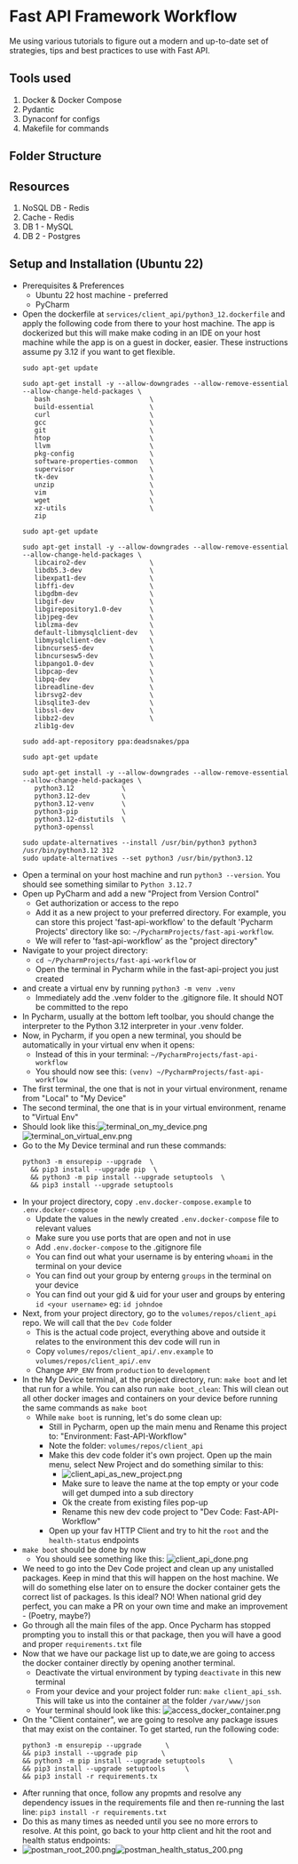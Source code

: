# Fast API Framework Workflow #

Me using various tutorials to figure out a modern and up-to-date
set of strategies, tips and best practices to use with
Fast API.

## Tools used
1. Docker & Docker Compose
2. Pydantic
3. Dynaconf for configs
4. Makefile for commands


## Folder Structure



## Resources
1. NoSQL DB - Redis
2. Cache - Redis
3. DB 1 - MySQL
4. DB 2 - Postgres


## Setup and Installation (Ubuntu 22)
- Prerequisites & Preferences
  - Ubuntu 22 host machine - preferred
  - PyCharm
- Open the dockerfile at `services/client_api/python3_12.dockerfile` and apply the following code from there to your
  host machine. The app is dockerized but this will make make coding in an IDE on your host machine while the app is on 
  a guest in docker, easier. These instructions assume py 3.12 if you want to get flexible.
    ````
    sudo apt-get update

    sudo apt-get install -y --allow-downgrades --allow-remove-essential --allow-change-held-packages \
       bash                         \
       build-essential              \
       curl                         \
       gcc                          \
       git                          \
       htop                         \
       llvm                         \
       pkg-config                   \
       software-properties-common   \
       supervisor                   \
       tk-dev                       \
       unzip                        \
       vim                          \
       wget                         \
       xz-utils                     \
       zip

    sudo apt-get update       
       
    sudo apt-get install -y --allow-downgrades --allow-remove-essential --allow-change-held-packages \
       libcairo2-dev                \
       libdb5.3-dev                 \
       libexpat1-dev                \
       libffi-dev                   \
       libgdbm-dev                  \
       libgif-dev                   \
       libgirepository1.0-dev       \
       libjpeg-dev                  \
       liblzma-dev                  \
       default-libmysqlclient-dev   \
       libmysqlclient-dev           \
       libncurses5-dev              \
       libncursesw5-dev             \
       libpango1.0-dev              \
       libpcap-dev                  \
       libpq-dev                    \
       libreadline-dev              \
       librsvg2-dev                 \
       libsqlite3-dev               \
       libssl-dev                   \
       libbz2-dev                   \
       zlib1g-dev

    sudo add-apt-repository ppa:deadsnakes/ppa

    sudo apt-get update

    sudo apt-get install -y --allow-downgrades --allow-remove-essential --allow-change-held-packages \
       python3.12            \
       python3.12-dev        \
       python3.12-venv       \
       python3-pip           \
       python3.12-distutils  \
       python3-openssl
       
    sudo update-alternatives --install /usr/bin/python3 python3 /usr/bin/python3.12 312
    sudo update-alternatives --set python3 /usr/bin/python3.12
    ````
- Open a terminal on your host machine and run `python3 --version`. You should see something similar to `Python 3.12.7`
- Open up PyCharm and add a new "Project from Version Control"
  - Get authorization or access to the repo
  - Add it as a new project to your preferred directory. For example, you can store this project 'fast-api-workflow' to
    the default 'Pycharm Projects' directory like so: `~/PycharmProjects/fast-api-workflow`.
  - We will refer to 'fast-api-workflow' as the "project directory"
- Navigate to your project directory:
   - `cd ~/PycharmProjects/fast-api-workflow` or
   - Open the terminal in Pycharm while in the fast-api-project you just created
- and create a virtual env by running `python3 -m venv .venv`
  - Immediately add the .venv folder to the .gitignore file. It should NOT be committed to the repo
- In Pycharm, usually at the bottom left toolbar, you should change the interpreter to the Python 3.12 interpreter in 
  your .venv folder.
- Now, in Pycharm, if you open a new terminal, you should be automatically in your virtual env when it opens:
  - Instead of this in your terminal: `~/PycharmProjects/fast-api-workflow`
  - You should now see this: `(venv) ~/PycharmProjects/fast-api-workflow`
- The first terminal, the one that is not in your virtual environment, rename from "Local" to "My Device"
- The second terminal, the one that is in your virtual environment, rename to "Virtual Env"
- Should look like this:![terminal_on_my_device.png](documentation/readme/terminal_on_my_device.png)![terminal_on_virtual_env.png](documentation/readme/terminal_on_virtual_env.png)
- Go to the My Device terminal and run these commands:
  ````
  python3 -m ensurepip --upgrade  \
    && pip3 install --upgrade pip  \
    && python3 -m pip install --upgrade setuptools  \
    && pip3 install --upgrade setuptools
  ````
- In your project directory, copy `.env.docker-compose.example` to `.env.docker-compose`
  - Update the values in the newly created `.env.docker-compose` file to relevant values
  - Make sure you use ports that are open and not in use
  - Add `.env.docker-compose` to the .gitignore file
  - You can find out what your username is by entering `whoami` in the terminal on your device
  - You can find out your group by enterng `groups` in the terminal on your device
  - You can find out your gid & uid for your user and groups by entering `id <your username>` eg: `id johndoe`
- Next, from your project directory, go to the `volumes/repos/client_api` repo. We will call that the `Dev Code` folder
  - This is the actual code project, everything above and outside it relates to the environment this dev code will run in
  - Copy `volumes/repos/client_api/.env.example` to `volumes/repos/client_api/.env`
  - Change `APP_ENV` from `production` to `development`
- In the My Device terminal, at the project directory, run: `make boot` and let that run for a while. You can also run
  `make boot_clean`: This will clean out all other docker images and containers on your device before running the same 
   commands as `make boot`
  - While `make boot` is running, let's do some clean up:
    - Still in Pycharm, open up the main menu and Rename this project to: "Environment: Fast-API-Workflow"
    - Note the folder: `volumes/repos/client_api`
    - Make this dev code folder it's own project. Open up the main menu, select New Project and do something similar to this:
      - ![client_api_as_new_project.png](documentation/readme/client_api_as_new_project.png)
      - Make sure to leave the name at the top empty or your code will get dumped into a sub directory
      - Ok the create from existing files pop-up
      - Rename this new dev code project to "Dev Code: Fast-API-Workflow"
    - Open up your fav HTTP Client and try to hit the `root` and the `health-status` endpoints
- `make boot` should be done by now
  - You should see something like this: ![client_api_done.png](documentation/readme/client_api_done.png)
- We need to go into the Dev Code project and clean up any unistalled packages. Keep in mind that this will happen on the 
  host machine. We will do something else later on to ensure the docker container gets the correct list of packages. 
  Is this ideal? NO! When national grid dey perfect, you can make a PR on your own time and make an improvement - (Poetry, maybe?)
- Go through all the main files of the app. Once Pycharm has stopped prompting you to install this or that package, then
  you will have a good and proper `requirements.txt` file
- Now that we have our package list up to date,we are going to access the docker container directly by opening another terminal.
  - Deactivate the virtual environment by typing `deactivate` in this new terminal
  - From your device and your project folder run: `make client_api_ssh`. This will take us into the 
    container at the folder `/var/www/json`
  - Your terminal should look like this: ![access_docker_container.png](documentation/readme/access_docker_container.png)
- On the "Client container", we are going to resolve any package issues that may exist on the container. To get started, run the following code:
  ````
  python3 -m ensurepip --upgrade      \
  && pip3 install --upgrade pip      \
  && python3 -m pip install --upgrade setuptools      \
  && pip3 install --upgrade setuptools     \ 
  && pip3 install -r requirements.tx
  ````
- After running that once, follow any propmts and resolve any dependency issues in the requirements file and then re-running the last line: `pip3 install -r requirements.txt`
- Do this as many times as needed until you see no more errors to resolve. At this point, go back to your  http client and hit the root and health status endpoints:
- ![postman_root_200.png](documentation/readme/postman_root_200.png)![postman_health_status_200.png](documentation/readme/postman_health_status_200.png)